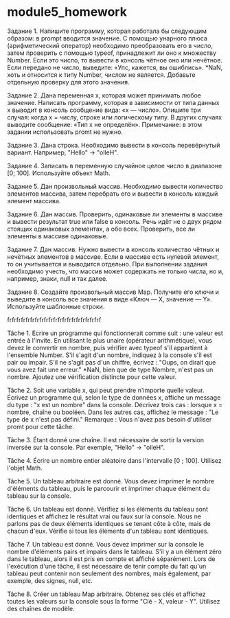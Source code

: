 # module5_homework
Задание 1.
Напишите программу, которая работала бы следующим образом: в prompt вводится значение. 
С помощью унарного плюса (арифметический оператор) необходимо преобразовать его в число, 
затем проверить с помощью typeof, принадлежит ли оно к множеству Number.
Если это число, то вывести в консоль чётное оно или нечётное.
Если передано не число, выведите: «Упс, кажется, вы ошиблись».
*NaN, хоть и относится к типу Number, числом не является. Добавьте отдельную проверку для этого значения.

Задание 2.
Дана переменная x, которая может принимать любое значение. Написать программу, 
которая в зависимости от типа данных x выводит в консоль сообщение вида: «x — число».
Опишите три случая: когда х = числу, строке или логическому типу. В других случаях 
выводите сообщение: «Тип x не определён».
Примечание: в этом задании использовать promt не нужно.

Задание 3.
Дана строка. Необходимо вывести в консоль перевёрнутый вариант. Например, "Hello" -> "olleH".

Задание 4.
Записать в переменную случайное целое число в диапазоне [0; 100]. Используйте объект Math.

Задание 5.
Дан произвольный массив. Необходимо вывести количество элементов массива,
затем перебрать его и вывести в консоль каждый элемент массива.

Задание 6.
Дан массив. Проверить, одинаковые ли элементы в массиве и вывести результат true или false в консоль.
Речь идёт не о двух рядом стоящих одинаковых элементах, а обо всех. Проверить, все ли элементы в массиве одинаковые.

Задание 7.
Дан массив. Нужно вывести в консоль количество чётных и нечётных элементов в массиве. 
Если в массиве есть нулевой элемент, то он учитывается и выводится отдельно. 
При выполнении задания необходимо учесть, что массив может содержать не только числа, 
но и, например, знаки, null и так далее.

Задание 8.
Создайте произвольный массив Map. Получите его ключи и выведите в консоль все значения 
в виде «Ключ — Х, значение — Y».
Используйте шаблонные строки.

frfrfrfrfrfrfrfrfrfrfrfrfrfrfrfrfrfrfrfrf

Tâche 1. Ecrire un programme qui fonctionnerait comme suit : une valeur est entrée à l'invite. En utilisant le plus unaire (opérateur arithmétique), vous devez le convertir en nombre, puis vérifier avec typeof s'il appartient à l'ensemble Number. S'il s'agit d'un nombre, indiquez à la console s'il est pair ou impair. S'il ne s'agit pas d'un chiffre, écrivez : "Oups, on dirait que vous avez fait une erreur." *NaN, bien que de type Nombre, n'est pas un nombre. Ajoutez une vérification distincte pour cette valeur.

Tâche 2. Soit une variable x, qui peut prendre n'importe quelle valeur. Écrivez un programme qui, selon le type de données x, affiche un message du type : "x est un nombre" dans la console. Décrivez trois cas : lorsque x = nombre, chaîne ou booléen. Dans les autres cas, affichez le message : "Le type de x n'est pas défini." Remarque : Vous n'avez pas besoin d'utiliser promt pour cette tâche.

Tâche 3. Étant donné une chaîne. Il est nécessaire de sortir la version inversée sur la console. Par exemple, "Hello" -> "olleH".

Tâche 4. Écrire un nombre entier aléatoire dans l'intervalle [0 ; 100]. Utilisez l'objet Math.

Tâche 5. Un tableau arbitraire est donné. Vous devez imprimer le nombre d'éléments du tableau, puis le parcourir et imprimer chaque élément du tableau sur la console.

Tâche 6. Un tableau est donné. Vérifiez si les éléments du tableau sont identiques et affichez le résultat vrai ou faux sur la console. Nous ne parlons pas de deux éléments identiques se tenant côte à côte, mais de chacun d'eux. Vérifie si tous les éléments d'un tableau sont identiques.

Tâche 7. Un tableau est donné. Vous devez imprimer sur la console le nombre d'éléments pairs et impairs dans le tableau. S'il y a un élément zéro dans le tableau, alors il est pris en compte et affiché séparément. Lors de l'exécution d'une tâche, il est nécessaire de tenir compte du fait qu'un tableau peut contenir non seulement des nombres, mais également, par exemple, des signes, null, etc.

Tâche 8. Créer un tableau Map arbitraire. Obtenez ses clés et affichez toutes les valeurs sur la console sous la forme "Clé - X, valeur - Y". Utilisez des chaînes de modèle.
